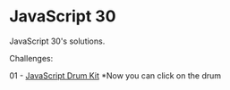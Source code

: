 # JavaScript 30
JavaScript 30's solutions.

Challenges:

01 - [JavaScript Drum Kit](https://mutheusalmeida.github.io/js30/javascript-drum-kit/)
*Now you can click on the drum

